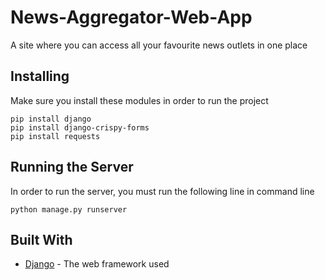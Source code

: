 # News-Aggregator-Web-App
A site where you can access all your favourite news outlets in one place

## Installing
Make sure you install these modules in order to run the project

```
pip install django
pip install django-crispy-forms
pip install requests
```

## Running the Server
In order to run the server, you must run the following line in command line

```
python manage.py runserver
```

## Built With
* [Django](https://www.djangoproject.com/) - The web framework used
